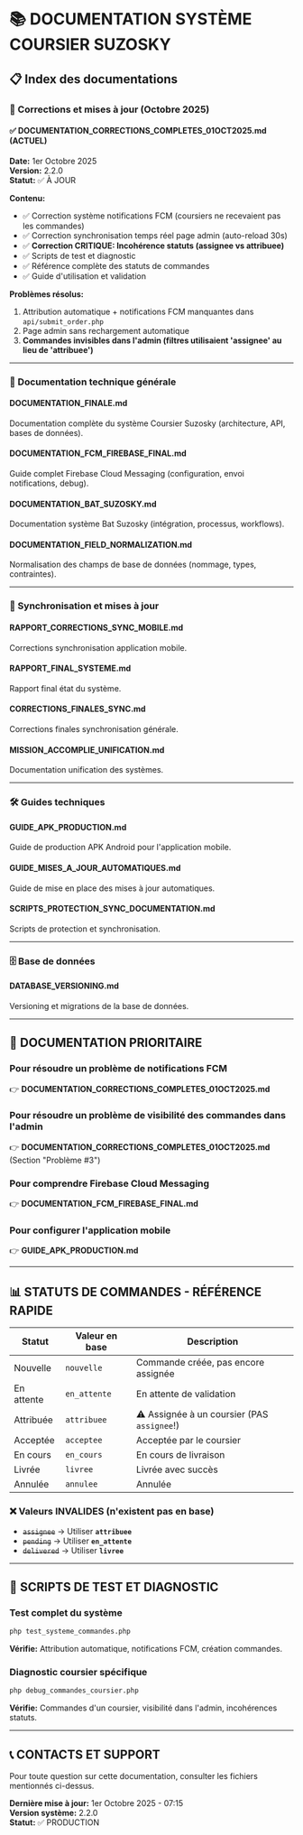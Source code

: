 # 📚 DOCUMENTATION SYSTÈME COURSIER SUZOSKY

## 📋 Index des documentations

### 🔧 Corrections et mises à jour (Octobre 2025)

#### ✅ **DOCUMENTATION_CORRECTIONS_COMPLETES_01OCT2025.md** (ACTUEL)
**Date:** 1er Octobre 2025  
**Version:** 2.2.0  
**Statut:** ✅ À JOUR

**Contenu:**
- ✅ Correction système notifications FCM (coursiers ne recevaient pas les commandes)
- ✅ Correction synchronisation temps réel page admin (auto-reload 30s)
- ✅ **Correction CRITIQUE: Incohérence statuts (assignee vs attribuee)**
- ✅ Scripts de test et diagnostic
- ✅ Référence complète des statuts de commandes
- ✅ Guide d'utilisation et validation

**Problèmes résolus:**
1. Attribution automatique + notifications FCM manquantes dans `api/submit_order.php`
2. Page admin sans rechargement automatique
3. **Commandes invisibles dans l'admin (filtres utilisaient 'assignee' au lieu de 'attribuee')**

---

### 📖 Documentation technique générale

#### **DOCUMENTATION_FINALE.md**
Documentation complète du système Coursier Suzosky (architecture, API, bases de données).

#### **DOCUMENTATION_FCM_FIREBASE_FINAL.md**
Guide complet Firebase Cloud Messaging (configuration, envoi notifications, debug).

#### **DOCUMENTATION_BAT_SUZOSKY.md**
Documentation système Bat Suzosky (intégration, processus, workflows).

#### **DOCUMENTATION_FIELD_NORMALIZATION.md**
Normalisation des champs de base de données (nommage, types, contraintes).

---

### 🔄 Synchronisation et mises à jour

#### **RAPPORT_CORRECTIONS_SYNC_MOBILE.md**
Corrections synchronisation application mobile.

#### **RAPPORT_FINAL_SYSTEME.md**
Rapport final état du système.

#### **CORRECTIONS_FINALES_SYNC.md**
Corrections finales synchronisation générale.

#### **MISSION_ACCOMPLIE_UNIFICATION.md**
Documentation unification des systèmes.

---

### 🛠️ Guides techniques

#### **GUIDE_APK_PRODUCTION.md**
Guide de production APK Android pour l'application mobile.

#### **GUIDE_MISES_A_JOUR_AUTOMATIQUES.md**
Guide de mise en place des mises à jour automatiques.

#### **SCRIPTS_PROTECTION_SYNC_DOCUMENTATION.md**
Scripts de protection et synchronisation.

---

### 🗄️ Base de données

#### **DATABASE_VERSIONING.md**
Versioning et migrations de la base de données.

---

## 🚨 DOCUMENTATION PRIORITAIRE

### Pour résoudre un problème de notifications FCM
👉 **DOCUMENTATION_CORRECTIONS_COMPLETES_01OCT2025.md**

### Pour résoudre un problème de visibilité des commandes dans l'admin
👉 **DOCUMENTATION_CORRECTIONS_COMPLETES_01OCT2025.md** (Section "Problème #3")

### Pour comprendre Firebase Cloud Messaging
👉 **DOCUMENTATION_FCM_FIREBASE_FINAL.md**

### Pour configurer l'application mobile
👉 **GUIDE_APK_PRODUCTION.md**

---

## 📊 STATUTS DE COMMANDES - RÉFÉRENCE RAPIDE

| Statut | Valeur en base | Description |
|--------|----------------|-------------|
| Nouvelle | `nouvelle` | Commande créée, pas encore assignée |
| En attente | `en_attente` | En attente de validation |
| Attribuée | `attribuee` | ⚠️ Assignée à un coursier (PAS `assignee`!) |
| Acceptée | `acceptee` | Acceptée par le coursier |
| En cours | `en_cours` | En cours de livraison |
| Livrée | `livree` | Livrée avec succès |
| Annulée | `annulee` | Annulée |

### ❌ Valeurs INVALIDES (n'existent pas en base)
- ~~`assignee`~~ → Utiliser **`attribuee`**
- ~~`pending`~~ → Utiliser **`en_attente`**
- ~~`delivered`~~ → Utiliser **`livree`**

---

## 🧪 SCRIPTS DE TEST ET DIAGNOSTIC

### Test complet du système
```bash
php test_systeme_commandes.php
```
**Vérifie:** Attribution automatique, notifications FCM, création commandes.

### Diagnostic coursier spécifique
```bash
php debug_commandes_coursier.php
```
**Vérifie:** Commandes d'un coursier, visibilité dans l'admin, incohérences statuts.

---

## 📞 CONTACTS ET SUPPORT

Pour toute question sur cette documentation, consulter les fichiers mentionnés ci-dessus.

**Dernière mise à jour:** 1er Octobre 2025 - 07:15  
**Version système:** 2.2.0  
**Statut:** ✅ PRODUCTION
